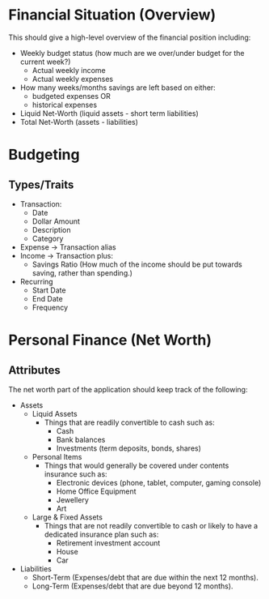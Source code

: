 # Financial Situation (Overview)
This should give a high-level overview of the financial position including:
- Weekly budget status (how much are we over/under budget for the current week?)
  - Actual weekly income
  - Actual weekly expenses
- How many weeks/months savings are left based on either:
  - budgeted expenses OR
  - historical expenses
- Liquid Net-Worth (liquid assets - short term liabilities)
- Total Net-Worth (assets - liabilities)

# Budgeting
## Types/Traits
- Transaction:
    - Date
    - Dollar Amount
    - Description
    - Category
- Expense -> Transaction alias
- Income -> Transaction plus:
  - Savings Ratio (How much of the income should be put towards saving, rather than spending.)
- Recurring
  - Start Date
  - End Date
  - Frequency

# Personal Finance (Net Worth)
## Attributes
The net worth part of the application should keep track of the following:
- Assets
  - Liquid Assets
    - Things that are readily convertible to cash such as:
      - Cash
      - Bank balances
      - Investments (term deposits, bonds, shares)
  - Personal Items
    - Things that would generally be covered under contents insurance such as:
      - Electronic devices (phone, tablet, computer, gaming console)
      - Home Office Equipment
      - Jewellery
      - Art
  - Large & Fixed Assets
    - Things that are not readily convertible to cash or likely to have a dedicated insurance plan such as:
      - Retirement investment account
      - House
      - Car
- Liabilities
  - Short-Term (Expenses/debt that are due within the next 12 months).
  - Long-Term (Expenses/debt that are due beyond 12 months).